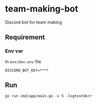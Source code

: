 # team-making-bot

Discord bot for team making

## Requirement

### Env var

In `env/dev.env` file

```
DISCORD_BOT_KEY=****
```

## Run

```
go run cmd/app/main.go -v 5 -logtostderr
```
